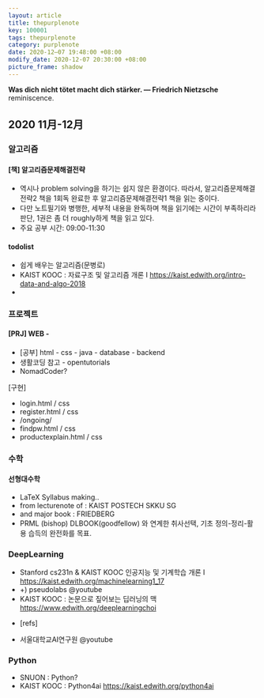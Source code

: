 ```yaml
---
layout: article
title: thepurplenote
key: 100001
tags: thepurplenote
category: purplenote
date: 2020-12–07 19:48:00 +08:00
modify_date: 2020-12-07 20:30:00 +08:00
picture_frame: shadow
---
```



**Was dich nicht tötet macht dich stärker. ― Friedrich Nietzsche**
reminiscence.
<!--more-->


## 2020 11月-12月

### 알고리즘
#### [책] 알고리즘문제해결전략
- 역시나 problem solving을 하기는 쉽지 않은 환경이다. 따라서, 알고리즘문제해결전략2 책을 1회독 완료한 후 알고리즘문제해결전략1 책을 읽는 중이다.
- 다만 노트필기와 병행한, 세부적 내용을 완독하며 책을 읽기에는 시간이 부족하리라 판단, 1권은 좀 더 roughly하게 책을 읽고 있다.
- 주요 공부 시간: 09:00-11:30
#### todolist
- 쉽게 배우는 알고리즘(문병로)
- KAIST KOOC : 자료구조 및 알고리즘 개론 I https://kaist.edwith.org/intro-data-and-algo-2018
- 
### 프로젝트
#### [PRJ] WEB - 
- [공부] html - css - java - database - backend
- 생활코딩 참고 - opentutorials
- NomadCoder?

[구현]
- login.html / css
- register.html / css
- /ongoing/
- findpw.html / css
- productexplain.html / css

### 수학
#### 선형대수학
- LaTeX Syllabus making..
- from lecturenote of : KAIST POSTECH SKKU SG 
- and major book : FRIEDBERG
- PRML (bishop) DLBOOK(goodfellow) 와 연계한 취사선택, 기초 정의-정리-활용 습득의 완전화를 목표.

### DeepLearning
- Stanford cs231n & KAIST KOOC 인공지능 및 기계학습 개론 Ⅰ https://kaist.edwith.org/machinelearning1_17
- +) pseudolabs @youtube
- KAIST KOOC : 논문으로 짚어보는 딥러닝의 맥 https://www.edwith.org/deeplearningchoi
* [refs]
- 서울대학교AI연구원 @youtube

### Python
- SNUON : Python?
- KAIST KOOC : Python4ai https://kaist.edwith.org/python4ai

